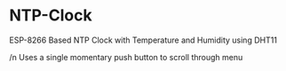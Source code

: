 # NTP-Clock
ESP-8266 Based NTP Clock with Temperature and Humidity using DHT11

/n Uses a single momentary push button to scroll through menu
